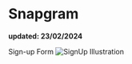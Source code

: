 # Snapgram
<b>updated: 23/02/2024</b>

Sign-up Form
![SignUp Illustration](https://i.ibb.co/Mgn1yj5/int.png)
